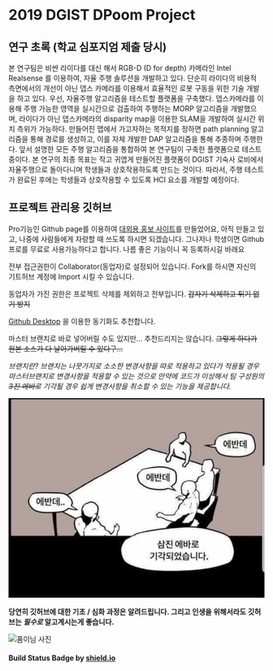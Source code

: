 2019 DGIST DPoom Project
==============================
## 연구 초록 (학교 심포지엄 제출 당시)
본 연구팀은 비싼 라이다를 대신 해서 RGB-D (D for depth) 카메라인 Intel Realsense 를 이용하여, 자율 주행 솔루션을 개발하고 있다. 단순히 라이다의 비용적 측면에서의 개선이 아닌 뎁스 카메라를 이용해서 효율적인 로봇 구동을 위한 기술 개발을 하고 있다.
우선, 자율주행 알고리즘을 테스트할 플랫폼을 구축했다. 뎁스카메라를 이용해 주행 가능한 영역을 실시간으로 검출하여 주행하는 MORP 알고리즘을 개발했으며, 라이다가 아닌 뎁스카메라의 disparity map을 이용한 SLAM을 개발하여 실시간 위치 측위가 가능하다. 만들어진 맵에서 가고자하는 목적지를 정하면 path planning 알고리즘을 통해 경로를 생성하고, 이를 자체 개발한 DAP 알고리즘을 통해 추종하며 주행한다. 앞서 설명한 모든 주행 알고리즘을 통합하여 본 연구팀이 구축한 플랫폼으로 테스트 중이다. 
본 연구의 최종 목표는 작고 귀엽게 만들어진 플랫폼이 DGIST 기숙사 로비에서 자율주행으로 돌아다니며 학생들과 상호작용하도록 만드는 것이다. 따라서, 주행 테스트가 완료된 후에는 학생들과 상호작용할 수 있도록 HCI 요소를 개발할 예정이다. 

프로젝트 관리용 깃허브
-----------------

Pro기능인 Github page를 이용하여 [대외용 홍보 사이트](https://shinkansan.github.io/2019-UGRP-DPoom/)를 만들었어요, 아직 만들고 있고, 나중에 사람들에게 자랑할 때 쓰도록 하시면 되겠습니다. 그나저나 학생이면 Github 프로를 무료로 사용가능하다고 합니다. 나름 좋은 기능이니 꼭 등록하시길 바래요


전부 접근권한이 Collaborator(동업자)로 설정되어 있습니다. Fork를 하시면 자신의 기트허브 계정에 Import 시킬 수 있습니다.

동업자가 가진 권한은 프로젝트 삭제를 제외하고 전부입니다.
~~갑자기 삭제하고 튀기 없기 방지~~

[Github Desktop](https://desktop.github.com) 을 이용한 동기화도 추천합니다.

마스터 브랜치로 바로 넣어버릴 수도 있지만... 추천드리지는 않습니다. ~~그렇게 하다가 원본 소스가 다 날아가버릴 수 있다구...~~

_브랜치란? 브랜치는 나뭇가지로 소소한 변경사항을 따로 적용하고 있다가 적용될 경우 마스터브랜치로 변경사항을 적용할 수 있는 것으로 만약에 코드가 이상해서 팀 구성원의 ~~3진 에바로~~ 기각될 경우 쉽게 변경사항을 취소할 수 있는 기능을 제공합니다._

![3진에바](./img/judge.jpeg)

__당연히 깃허브에 대한 기초 / 심화 과정은 알려드립니다. 그리고 인생을 위해서라도 깃허브는 _필수로_ 알고계시는게 좋습니다.__

![품이님 사진](./img/master.png)


#### Build Status Badge by [shield.io](https://shields.io/category/build)
